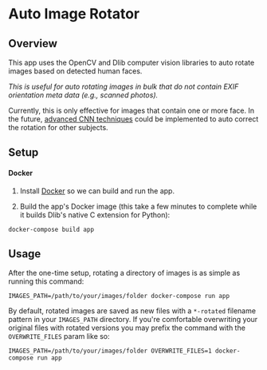 # Auto Image Rotator

## Overview
This app uses the OpenCV and Dlib computer vision libraries to auto rotate images based on detected human faces.

*This is useful for auto rotating images in bulk that do not contain EXIF orientation meta data (e.g., scanned photos).*

Currently, this is only effective for images that contain one or more face. In the future, [advanced CNN techniques](https://d4nst.github.io/2017/01/12/image-orientation/) could be implemented to auto correct the rotation for other subjects.

## Setup

#### Docker
1. Install [Docker](https://www.docker.com/get-started) so we can build and run the app.

2. Build the app's Docker image (this take a few minutes to complete while it builds Dlib's native C extension for Python):
```
docker-compose build app
```

## Usage
After the one-time setup, rotating a directory of images is as simple as running this command:

```
IMAGES_PATH=/path/to/your/images/folder docker-compose run app
```

By default, rotated images are saved as new files with a `*-rotated` filename pattern in your `IMAGES_PATH` directory. If you're comfortable overwriting your original files with rotated versions you may prefix the command with the `OVERWRITE_FILES` param like so:

```
IMAGES_PATH=/path/to/your/images/folder OVERWRITE_FILES=1 docker-compose run app
```
